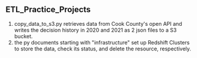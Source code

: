 ## ETL_Practice_Projects
1. copy_data_to_s3.py retrieves data from Cook County's open API and writes the decision history in 2020 and 2021 as 2 json files to a S3 bucket. 
2. the py documents starting with "infrastructure" set up Redshift Clusters to store the data, check its status, and delete the resource, respectively. 
